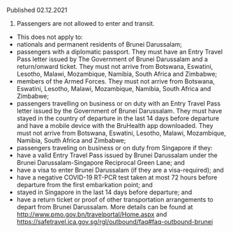 Published 02.12.2021
1. Passengers are not allowed to enter and transit.
- This does not apply to:
- nationals and permanent residents of Brunei Darussalam;
- passengers with a diplomatic passport. They must have an Entry Travel Pass letter issued by The Government of Brunei Darussalam and a return/onward ticket. They must not arrive from Botswana, Eswatini, Lesotho, Malawi, Mozambique, Namibia, South Africa and Zimbabwe;
- members of the Armed Forces. They must not arrive from Botswana, Eswatini, Lesotho, Malawi, Mozambique, Namibia, South Africa and Zimbabwe;
- passengers travelling on business or on duty with an Entry Travel Pass letter issued by the Government of Brunei Darussalam. They must have stayed in the country of departure in the last 14 days before departure and have a mobile device with the BruHealth app downloaded. They must not arrive from Botswana, Eswatini, Lesotho, Malawi, Mozambique, Namibia, South Africa and Zimbabwe;
- passengers traveling on business or on duty from Singapore if they:
- have a valid Entry Travel Pass issued by Brunei Darussalam under the Brunei Darussalam-Singapore Reciprocal Green Lane; and
- have a visa to enter Brunei Darussalam (if they are a visa-required); and
- have a negative COVID-19 RT-PCR test taken at most 72 hours before departure from the first embarkation point; and
- stayed in Singapore in the last 14 days before departure; and
- have a return ticket or proof of other transportation arrangements to depart from Brunei Darussalam.
More details can be found at <a href="http://www.pmo.gov.bn/travelportal/Home.aspx">http://www.pmo.gov.bn/travelportal/Home.aspx</a> and <a href="https://safetravel.ica.gov.sg/rgl/outbound/faq#faq-outbound-brunei">https://safetravel.ica.gov.sg/rgl/outbound/faq#faq-outbound-brunei</a>